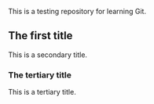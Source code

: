 This is a testing repository for learning Git.

## The first title
This is a secondary title.

### The tertiary title
This is a tertiary title.